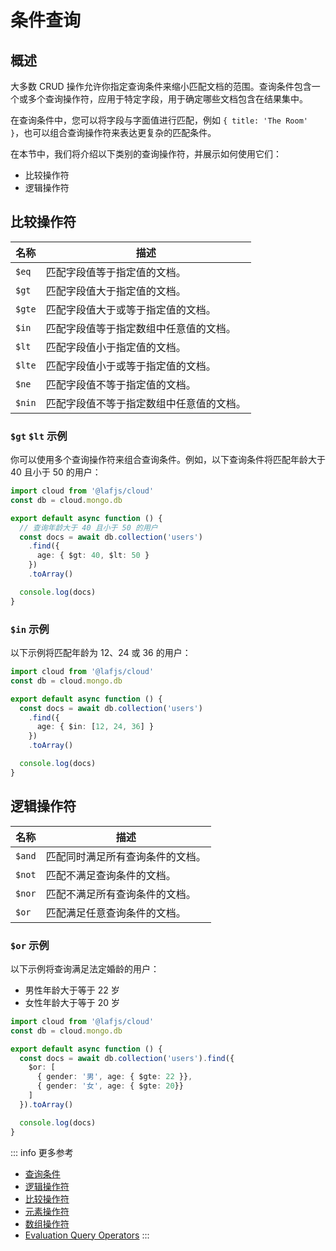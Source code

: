 
# 条件查询

## 概述

大多数 CRUD 操作允许你指定查询条件来缩小匹配文档的范围。查询条件包含一个或多个查询操作符，应用于特定字段，用于确定哪些文档包含在结果集中。

在查询条件中，您可以将字段与字面值进行匹配，例如 `{ title: 'The Room' }`，也可以组合查询操作符来表达更复杂的匹配条件。

在本节中，我们将介绍以下类别的查询操作符，并展示如何使用它们：

- 比较操作符
- 逻辑操作符


## 比较操作符

| 名称 | 描述 |
| --- | --- |
| `$eq` | 匹配字段值等于指定值的文档。 |
| `$gt` | 匹配字段值大于指定值的文档。 |
| `$gte` | 匹配字段值大于或等于指定值的文档。 |
| `$in` | 匹配字段值等于指定数组中任意值的文档。 |
| `$lt` | 匹配字段值小于指定值的文档。 |
| `$lte` | 匹配字段值小于或等于指定值的文档。 |
| `$ne` | 匹配字段值不等于指定值的文档。 |
| `$nin` | 匹配字段值不等于指定数组中任意值的文档。 |


### `$gt` `$lt` 示例

你可以使用多个查询操作符来组合查询条件。例如，以下查询条件将匹配年龄大于 40 且小于 50 的用户：

```typescript
import cloud from '@lafjs/cloud'
const db = cloud.mongo.db

export default async function () {
  // 查询年龄大于 40 且小于 50 的用户
  const docs = await db.collection('users')
    .find({ 
      age: { $gt: 40, $lt: 50 }
    })
    .toArray()

  console.log(docs)
}
```


### `$in` 示例

以下示例将匹配年龄为 12、24 或 36 的用户：

```typescript
import cloud from '@lafjs/cloud'
const db = cloud.mongo.db

export default async function () {
  const docs = await db.collection('users')
    .find({ 
      age: { $in: [12, 24, 36] }
    })
    .toArray()

  console.log(docs)
}
```

## 逻辑操作符

| 名称 | 描述 |
| --- | --- |
| `$and` | 匹配同时满足所有查询条件的文档。 |
| `$not` | 匹配不满足查询条件的文档。 |
| `$nor` | 匹配不满足所有查询条件的文档。 |
| `$or` | 匹配满足任意查询条件的文档。 |

### `$or` 示例

以下示例将查询满足法定婚龄的用户：
- 男性年龄大于等于 22 岁
- 女性年龄大于等于 20 岁


```typescript
import cloud from '@lafjs/cloud'
const db = cloud.mongo.db

export default async function () {
  const docs = await db.collection('users').find({
    $or: [
      { gender: '男', age: { $gte: 22 }},
      { gender: '女', age: { $gte: 20}}
    ]
  }).toArray()

  console.log(docs)
}
```



::: info 更多参考
- [查询条件](https://www.mongodb.com/docs/drivers/node/v5.0/fundamentals/crud/query-document/)
- [逻辑操作符](https://www.mongodb.com/docs/manual/reference/operator/query-logical/)
- [比较操作符](https://www.mongodb.com/docs/manual/reference/operator/query-comparison/)
- [元素操作符](https://www.mongodb.com/docs/manual/reference/operator/query-element/)
- [数组操作符](https://www.mongodb.com/docs/manual/reference/operator/query-array/)
- [Evaluation Query Operators](https://www.mongodb.com/docs/manual/reference/operator/query-evaluation/)
:::